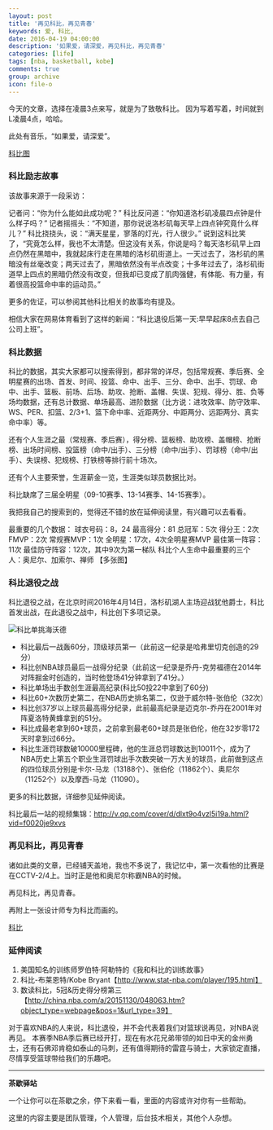 ```yaml
---
layout: post
title: '再见科比，再见青春'
keywords: 爱, 科比,
date: 2016-04-19 04:00:00
description: '如果爱，请深爱，再见科比，再见青春'
categories: [life]
tags: [nba, basketball, kobe]
comments: true
group: archive
icon: file-o
---
```


今天的文章，选择在凌晨3点来写，就是为了致敬科比。 因为写着写着，时间就到L凌晨4点，哈哈。

此处有音乐，“如果爱，请深爱”。

<!--more-->
[科比图](http://mmbiz.qpic.cn/mmbiz/2jnWxKdgFb8NRyLicKQcGkgq8oJbYs1VvZqN5uLVSyV0xXWuMANyYmBBY1GV0FluvNOm2xHD2ZEEekCEA8Lh0Fg/640?wx_fmt=jpeg&wxfrom=5&wx_lazy=1)

### 科比励志故事 ###

该故事来源于一段采访：

记者问：“你为什么能如此成功呢？”
科比反问道：“你知道洛杉矶凌晨四点钟是什么样子吗？”
记者摇摇头：“不知道，那你说说洛杉矶每天早上四点钟究竟什么样儿？”
科比挠挠头，说：“满天星星，寥落的灯光，行人很少。”
说到这科比笑了，“究竟怎么样，我也不太清楚。但这没有关系，你说是吗？每天洛杉矶早上四点仍然在黑暗中，我就起床行走在黑暗的洛杉矶街道上。一天过去了，洛杉矶的黑暗没有丝毫改变；两天过去了，黑暗依然没有半点改变；十多年过去了，洛杉矶街道早上四点的黑暗仍然没有改变，但我却已变成了肌肉强健，有体能、有力量，有着很高投篮命中率的运动员。”

更多的佐证，可以参阅其他科比相关的故事均有提及。

相信大家在网易体育看到了这样的新闻：“科比退役后第一天:早早起床8点去自己公司上班”。

### 科比数据 ###

科比的数据，其实大家都可以搜索得到，都非常的详尽，包括常规赛、季后赛、全明星赛的出场、首发、时间、投篮、命中、出手、三分、命中、出手、罚球、命中、出手、篮板、前场、后场、助攻、抢断、盖帽、失误、犯规、得分、胜、负等场均数据，还有总计数据、单场最高、进阶数据（比方说：进攻效率、防守效率、WS、PER、扣篮、2/3+1、篮下命中率、近距两分、中距两分、远距两分、真实命中率）等。

还有个人生涯之最（常规赛、季后赛），得分榜、篮板榜、助攻榜、盖帽榜、抢断榜、出场时间榜、投篮榜（命中/出手）、三分榜（命中/出手）、罚球榜（命中/出手）、失误榜、犯规榜、打铁榜等排行前十场次。

还有个人主要荣誉，生涯薪金一览，生涯类似球员数据比对。

科比缺席了三届全明星（09-10赛季、13-14赛季、14-15赛季）。

我把我自己的搜索到的，觉得还不错的放在延伸阅读里，有兴趣可以去看看。

最重要的几个数据：
球衣号码：8，24
最高得分：81
总冠军：5次
得分王：2次
FMVP：2次
常规赛MVP：1次
全明星：17次，4次全明星赛MVP
最佳第一阵容：11次
最佳防守阵容：12次，其中9次为第一梯队
科比个人生命中最重要的三个人：奥尼尔、加索尔、禅师
【多张图】


### 科比退役之战 ###

科比退役之战，在北京时间2016年4月14日，洛杉矶湖人主场迎战犹他爵士，科比首发出战，在此退役之战中，科比创下多项记录。

![科比单挑海沃德](http://img1.gtimg.com/sports/pics/hv1/226/138/2052/133466716.jpg)

- 科比最后一战轰60分，顶级球员第一（此前这一纪录是哈弗里切克创造的29分）
- 科比创NBA球员最后一战得分纪录（此前这一纪录是乔丹-克劳福德在2014年对阵掘金时创造的，当时他登场41分钟拿到了41分。）
- 科比单场出手数创生涯最高纪录(科比50投22中拿到了60分)
- 科比60+次数历史第二，在NBA历史排名第二，仅逊于威尔特-张伯伦（32次）
- 科比创37岁以上球员最高得分纪录，此前最高纪录是迈克尔-乔丹在2001年对阵夏洛特黄蜂拿到的51分。
- 科比成最老拿到60+球员，之前拿到最老60+球员是张伯伦，他在32岁零172天时拿到过66分。
- 科比生涯罚球数破10000里程碑，他的生涯总罚球数达到10011个，成为了NBA历史上第五个职业生涯罚球出手次数突破一万大关的球员，此前做到这点的四位球员分别是卡尔-马龙（13188个）、张伯伦（11862个）、奥尼尔（11252个）以及摩西-马龙（11090）。

更多的科比数据，详细参见延伸阅读。

科比最后一站的视频集锦：http://v.qq.com/cover/d/dlxt9o4vzl5i19a.html?vid=f0020je9xvs

### 再见科比，再见青春 ###

诸如此类的文章，已经铺天盖地，我也不多说了，我记忆中，第一次看他的比赛是在CCTV-2/4上。当时正是他和奥尼尔称霸NBA的时候。

再见科比，再见青春。

再附上一张设计师专为科比而画的。

[科比](http://mmbiz.qpic.cn/mmbiz/2jnWxKdgFb8NRyLicKQcGkgq8oJbYs1VvU9oTA4nbFFOMjmjGkH6ziaGf7tVH6dEMlxpm2MOtUkcGXqUrUWMic3Xg/640?wx_fmt=jpeg&wxfrom=5&wx_lazy=1)

### 延伸阅读 ###

1. 美国知名的训练师罗伯特·阿勒特的《我和科比的训练故事》
2. 科比-布莱恩特/Kobe Bryant【http://www.stat-nba.com/player/195.html】
3. 数读科比，5冠&历史得分榜第三【http://china.nba.com/a/20151130/048063.htm?object_type=webpage&pos=1&url_type=39】

对于喜欢NBA的人来说，科比退役，并不会代表着我们对篮球说再见，对NBA说再见。
本赛季NBA季后赛已经开打，现在有水花兄弟带领的如日中天的金州勇士，还有石佛邓肯稳如泰山的马刺，还有值得期待的雷霆与骑士，大家锁定直播，尽情享受篮球带给我们的乐趣吧。

----

**茶歇驿站**

一个让你可以在茶歇之余，停下来看一看，里面的内容或许对你有一些帮助。

这里的内容主要是团队管理，个人管理，后台技术相关，其他个人杂想。
